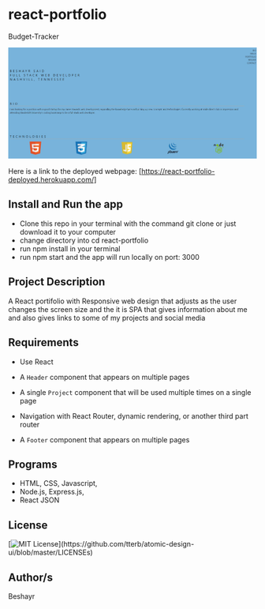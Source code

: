 # react-portfolio

Budget-Tracker

![Budget Tracker](Screenshot.jpg)

Here is a link to the deployed webpage: [https://react-portfolio-deployed.herokuapp.com/]

## Install and Run the app

* Clone this repo in your terminal with the command git clone or just download it to your computer
* change directory into cd react-portfolio
* run npm install in your terminal
* run npm start and the app will run locally on port: 3000

## Project Description
A React portifolio with Responsive web design that adjusts as the user changes the screen size and the it is SPA that gives information about me and also gives links to some of my projects and social media

## Requirements


* Use React

* A `Header` component that appears on multiple pages

* A single `Project` component that will be used multiple times on a single page 

* Navigation with React Router, dynamic rendering, or another third part router

* A `Footer` component that appears on multiple pages


 ## Programs
 * HTML, CSS, Javascript, 
 * Node.js, Express.js, 
 * React JSON

## License 
[![MIT License](https://img.shields.io/apm/l/atomic-design-ui.svg?)](https://github.com/tterb/atomic-design-ui/blob/master/LICENSEs)

## Author/s
Beshayr 

 
